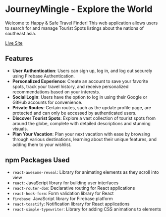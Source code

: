 # JourneyMingle - Explore the World

Welcome to Happy & Safe Travel Finder! This web application allows users to search for and manage Tourist Spots listings about the nations of southeast asia.

[Live Site](https://tourism-management-6d801.web.app/)

## Features

- **User Authentication**: Users can sign up, log in, and log out securely using Firebase Authentication.
- **Personalized Experience**: Create an account to save your favorite spots, track your travel history, and receive personalized recommendations based on your interests.
- **Social Login**: Users have the option to log in using their Google or GitHub accounts for convenience.
- **Private Routes**: Certain routes, such as the update profile page, are protected and can only be accessed by authenticated users.
- **Discover Tourist Spots**: Explore a vast collection of tourist spots from around the globe, complete with detailed descriptions and stunning visuals.
- **Plan Your Vacation**: Plan your next vacation with ease by browsing through various destinations, learning about their unique features, and adding them to your wishlist.


## npm Packages Used

- `react-awesome-reveal`: Library for animating elements as they scroll into view
- `react`: JavaScript library for building user interfaces
- `react-router-dom`: Declarative routing for React applications
- `react-hook-form`: Form validation library for React
- `firebase`: JavaScript library for Firebase platform
- `react-toastify`: Notification library for React applications
- `react-simple-typewriter`: Library for adding CSS animations to elements
